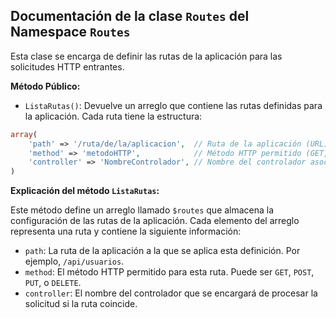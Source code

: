 ## Documentación de la clase `Routes` del Namespace `Routes`

Esta clase se encarga de definir las rutas de la aplicación para las solicitudes HTTP entrantes.

**Método Público:**

* `ListaRutas()`: Devuelve un arreglo que contiene las rutas definidas para la aplicación. Cada ruta tiene la estructura:

```php
array(
    'path' => '/ruta/de/la/aplicacion',  // Ruta de la aplicación (URL)
    'method' => 'metodoHTTP',            // Método HTTP permitido (GET, POST, PUT, DELETE)
    'controller' => 'NombreControlador', // Nombre del controlador asociado a la ruta
)
```

**Explicación del método `ListaRutas`:**

Este método define un arreglo llamado `$routes` que almacena la configuración de las rutas de la aplicación. Cada elemento del arreglo representa una ruta y contiene la siguiente información:

* `path`: La ruta de la aplicación a la que se aplica esta definición. Por ejemplo, `/api/usuarios`.
* `method`: El método HTTP permitido para esta ruta. Puede ser `GET`, `POST`, `PUT`, o `DELETE`.
* `controller`: El nombre del controlador que se encargará de procesar la solicitud si la ruta coincide.


